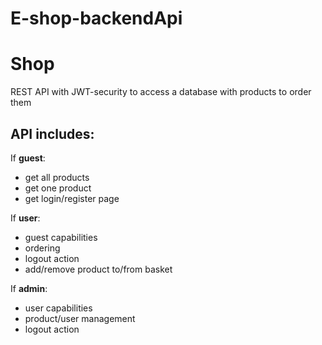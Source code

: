 # E-shop-backendApi
<h1> Shop </h1>
REST API with JWT-security to access a database with products to order them

<h2>API includes:</h2>

If **guest**:
 - get all products
 - get one product
 - get login/register page

If **user**:
 - guest capabilities
 - ordering
 - logout action
 - add/remove product to/from basket

If **admin**:
 - user capabilities
 - product/user management
 - logout action
